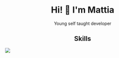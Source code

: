 <h1 align="center">Hi! 👋 I'm Mattia</h1>
<p align="center">Young self taught developer</p>
<h2 align="center">Skills</h2>

<img src="https://raw.githubusercontent.com/tomchen/stack-icons/634d5c036a2a7ca0115c94ab2ce86c7e79e01e13/logos/html-5.svg">



